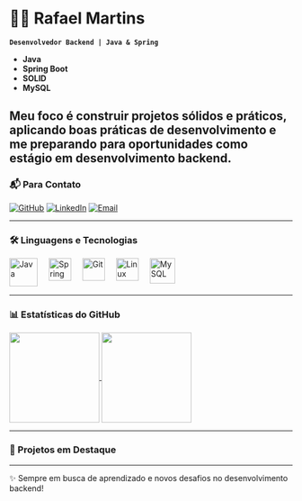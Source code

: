 # 👨‍💻 Rafael Martins

**`Desenvolvedor Backend | Java & Spring`**

- **Java**
- **Spring Boot**
- **SOLID**
- **MySQL**

Meu foco é construir projetos sólidos e práticos, aplicando boas práticas de desenvolvimento e me preparando para oportunidades como **estágio em desenvolvimento backend**.  
---

### 📬 Para Contato

[![GitHub](https://img.shields.io/badge/GitHub-000?style=for-the-badge&logo=github&logoColor=white)](https://github.com/MartinsBackend)
[![LinkedIn](https://img.shields.io/badge/LinkedIn-0A66C2?style=for-the-badge&logo=linkedin&logoColor=white)](https://www.linkedin.com/in/seu-linkedin)
[![Email](https://img.shields.io/badge/Gmail-D14836?style=for-the-badge&logo=gmail&logoColor=white)](mailto:seuemail@gmail.com)

---

### 🛠️ Linguagens e Tecnologias


<img align="left" alt="Java" title="Java" width="50px" style="margin-right:20px;" src="https://cdn.jsdelivr.net/gh/devicons/devicon@latest/icons/java/java-plain-wordmark.svg"/>
<img align="left" alt="Spring" title="Spring Boot" width="40px" style="margin-right:20px;" src="https://cdn.jsdelivr.net/gh/devicons/devicon@latest/icons/spring/spring-original.svg"/>
<img align="left" alt="Git" title="Git" width="40px" style="margin-right:20px;" src="https://cdn.jsdelivr.net/gh/devicons/devicon@latest/icons/git/git-original.svg"/>
<img align="left" alt="Linux" title="Linux" width="40px" style="margin-right:20px;" src="https://cdn.jsdelivr.net/gh/devicons/devicon@latest/icons/linux/linux-original.svg"/>
<img align="left" alt="MySQL" title="MySQL" width="45px" style="margin-right:20px;" src="https://cdn.jsdelivr.net/gh/devicons/devicon@latest/icons/mysql/mysql-original-wordmark.svg"/>

<br/>
<br/>
<br/>


---

### 📊 Estatísticas do GitHub

<a href="https://github.com/MartinsBackend">
  <img height=160 align="center" src="https://github-readme-stats.vercel.app/api?username=MartinsBackend&theme=merko&show_icons=true&count_private=true&hide_border=true&locale=pt-br" />
</a>
<a href="https://github.com/MartinsBackend">
  <img height=160 align="center" src="https://github-readme-stats.vercel.app/api/top-langs?username=MartinsBackend&theme=merko&layout=compact&langs_count=8&hide_border=true&custom_title=Tecnologias" />
</a>

---

### 🚀 Projetos em Destaque


---

✨ Sempre em busca de aprendizado e novos desafios no desenvolvimento backend!  
